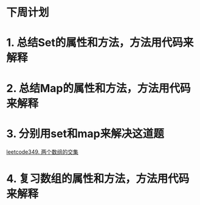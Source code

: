 # 下周计划

# 1. 总结Set的属性和方法，方法用代码来解释

# 2. 总结Map的属性和方法，方法用代码来解释

# 3. 分别用set和map来解决这道题

[leetcode349. 两个数组的交集](https://leetcode.cn/problems/intersection-of-two-arrays/)

# 4. 复习数组的属性和方法，方法用代码来解释

